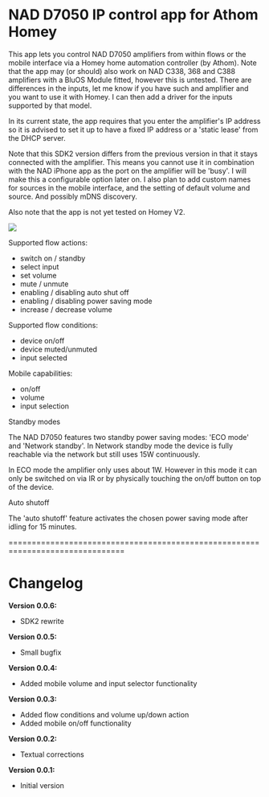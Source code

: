 # NAD D7050 IP control app for Athom Homey

This app lets you control NAD D7050 amplifiers from within flows or the mobile interface via a Homey home automation controller (by Athom). Note that the app may (or should) also work on NAD C338, 368 and C388 amplifiers with a BluOS Module fitted, however this is untested. There are differences in the inputs, let me know if you have such and amplifier and you want to use it with Homey. I can then add a driver for the inputs supported by that model.
 
In its current state, the app requires that you enter the amplifier's IP address so it is advised to set it up to have a fixed IP address or a 'static lease' from the DHCP server.

Note that this SDK2 version differs from the previous version in that it stays connected with the amplifier. This means you cannot use it in combination with the NAD iPhone app as the port on the amplifier will be 'busy'. I will make this a configurable option later on. I also plan to add custom names for sources in the mobile interface, and the setting of default volume and source. And possibly mDNS discovery.

Also note that the app is not yet tested on Homey V2.

![](https://drive.google.com/uc?id=0B4QdLfQ7j41JUHRfTmRHT3JGT0k)

Supported flow actions:

* switch on / standby
* select input
* set volume
* mute / unmute
* enabling / disabling auto shut off
* enabling / disabling power saving mode
* increase / decrease volume

Supported flow conditions:

* device on/off
* device muted/unmuted
* input selected

Mobile capabilities:

* on/off
* volume
* input selection

Standby modes

The NAD D7050 features two standby power saving modes: 'ECO mode' and 'Network standby'. In Network standby mode the device is fully reachable via the network but still uses 15W continuously.

In ECO mode the amplifier only uses about 1W. However in this mode it can only be switched on via IR or by physically touching the on/off button on top of the device. 

Auto shutoff

The 'auto shutoff' feature activates the chosen power saving mode after idling for 15 minutes. 

===============================================================================
# Changelog

**Version 0.0.6:**
- SDK2 rewrite

**Version 0.0.5:**
- Small bugfix

**Version 0.0.4:**
- Added mobile volume and input selector functionality

**Version 0.0.3:**
- Added flow conditions and volume up/down action
- Added mobile on/off functionality

**Version 0.0.2:**
- Textual corrections

**Version 0.0.1:**
- Initial version

